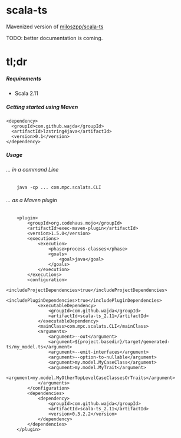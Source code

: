# scala-ts

Mavenized version of [miloszpp/scala-ts](https://github.com/miloszpp/scala-ts)

TODO: better documentation is coming.


tl;dr
=========
##### Requirements
- Scala 2.11

##### Getting started using Maven
```
<dependency>
  <groupId>com.github.wajda</groupId>
  <artifactId>lzstring4java</artifactId>
  <version>0.1</version>
</dependency>
```

##### Usage
###### ... in a command Line
```
    java -cp ... com.mpc.scalats.CLI
```

###### ... as a Maven plugin
```
    <plugin>
        <groupId>org.codehaus.mojo</groupId>
        <artifactId>exec-maven-plugin</artifactId>
        <version>1.5.0</version>
        <executions>
            <execution>
                <phase>process-classes</phase>
                <goals>
                    <goal>java</goal>
                </goals>
            </execution>
        </executions>
        <configuration>
            <includeProjectDependencies>true</includeProjectDependencies>
            <includePluginDependencies>true</includePluginDependencies>
            <executableDependency>
                <groupId>com.github.wajda</groupId>
                <artifactId>scala-ts_2.11</artifactId>
            </executableDependency>
            <mainClass>com.mpc.scalats.CLI</mainClass>
            <arguments>
                <argument>--out</argument>
                <argument>${project.basedir}/target/generated-ts/my_model.ts</argument>
                <argument>--emit-interfaces</argument>
                <argument>--option-to-nullable</argument>
                <argument>my.model.MyCaseClass</argument>
                <argument>my.model.MyTrait</argument>
                <argument>my.model.MyOtherTopLevelCaseClassesOrTraits</argument>
            </arguments>
        </configuration>
        <dependencies>
            <dependency>
                <groupId>com.github.wajda</groupId>
                <artifactId>scala-ts_2.11</artifactId>
                <version>0.3.2.2</version>
            </dependency>
        </dependencies>
    </plugin>
```
